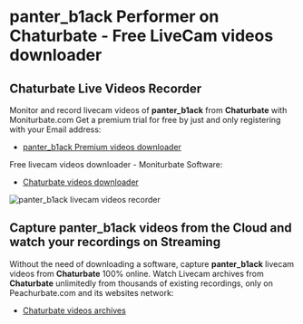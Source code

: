 # panter_b1ack Performer on Chaturbate - Free LiveCam videos downloader

## Chaturbate Live Videos Recorder

Monitor and record livecam videos of **panter_b1ack** from **Chaturbate** with Moniturbate.com
Get a premium trial for free by just and only registering with your Email address:
* [panter_b1ack Premium videos downloader](https://moniturbate.com/request-demo-licence-key.html)

Free livecam videos downloader - Moniturbate Software:
* [Chaturbate videos downloader](https://moniturbate.com/moniturbate-download-software.html)

![panter_b1ack livecam videos recorder](https://peachurnet.com/templates/moniturbate-software.png)


## Capture panter_b1ack videos from the Cloud and watch your recordings on Streaming

Without the need of downloading a software, capture **panter_b1ack** livecam videos from **Chaturbate** 100% online.
Watch Livecam archives from **Chaturbate** unlimitedly from thousands of existing recordings, only on Peachurbate.com and its websites network:
* [Chaturbate videos archives](https://peachurnet.com/)